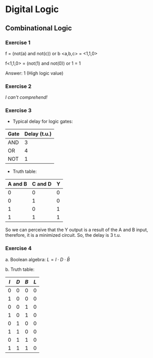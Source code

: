 # Digital Logic

## Combinational Logic

### Exercise 1

f = (not(a) and not(c)) or b
<a,b,c> = <1,1,0>

f<1,1,0> = (not(1) and not(0)) or 1 = 1

Answer: 1 (High logic value)

### Exercise 2

*I can't comprehend!*

### Exercise 3

- Typical delay for logic gates:

| Gate | Delay (t.u.) |
| --- | --- |
| AND | 3 |
| OR | 4 |
| NOT | 1 |

- Truth table:

| A and B | C and D | Y |
| --- | --- | --- |
| 0 | 0 | 0 |
| 0 | 1 | 0 |
| 1 | 0 | 1 |
| 1 | 1 | 1 |

So we can perceive that the Y output is a result of the A and B input, therefore, it is a minimized circuit. So, the delay is 3 t.u.

### Exercise 4

a. Boolean algebra: $L = I \cdot D \cdot \bar{B}$

b. Truth table:

| $I$ | $D$ | $B$ | $L$ |
| --- | --- | --- | --- |
| 0 | 0 | 0 | 0 |
| 1 | 0 | 0 | 0 |
| 0 | 0 | 1 | 0 |
| 1 | 0 | 1 | 0 |
| 0 | 1 | 0 | 0 |
| 1 | 1 | 0 | 0 |
| 0 | 1 | 1 | 0 |
| 1 | 1 | 1 | 0 |
